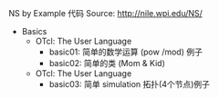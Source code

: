 NS by Example 代码
Source: http://nile.wpi.edu/NS/

- Basics
  * OTcl: The User Language
    + basic01: 简单的数学运算 (pow /mod) 例子
    + basic02: 简单的类 (Mom & Kid)
  * OTcl: The User Language
    + basic03: 简单 simulation 拓扑(4个节点)例子
